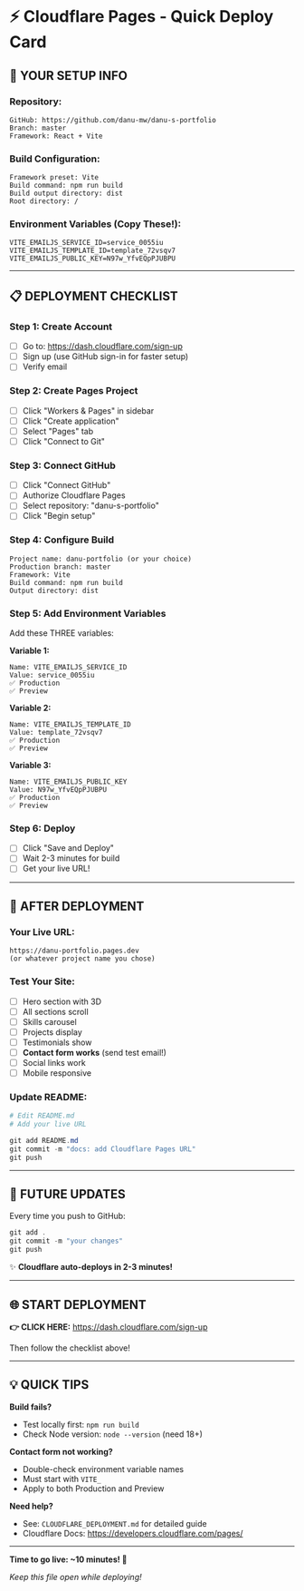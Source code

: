 # ⚡ Cloudflare Pages - Quick Deploy Card

## 🎯 YOUR SETUP INFO

### Repository:
```
GitHub: https://github.com/danu-mw/danu-s-portfolio
Branch: master
Framework: React + Vite
```

### Build Configuration:
```
Framework preset: Vite
Build command: npm run build
Build output directory: dist
Root directory: /
```

### Environment Variables (Copy These!):
```
VITE_EMAILJS_SERVICE_ID=service_0055iu
VITE_EMAILJS_TEMPLATE_ID=template_72vsqv7
VITE_EMAILJS_PUBLIC_KEY=N97w_YfvEQpPJUBPU
```

---

## 📋 DEPLOYMENT CHECKLIST

### Step 1: Create Account
- [ ] Go to: https://dash.cloudflare.com/sign-up
- [ ] Sign up (use GitHub sign-in for faster setup)
- [ ] Verify email

### Step 2: Create Pages Project
- [ ] Click "Workers & Pages" in sidebar
- [ ] Click "Create application"
- [ ] Select "Pages" tab
- [ ] Click "Connect to Git"

### Step 3: Connect GitHub
- [ ] Click "Connect GitHub"
- [ ] Authorize Cloudflare Pages
- [ ] Select repository: "danu-s-portfolio"
- [ ] Click "Begin setup"

### Step 4: Configure Build
```
Project name: danu-portfolio (or your choice)
Production branch: master
Framework: Vite
Build command: npm run build
Output directory: dist
```

### Step 5: Add Environment Variables
Add these THREE variables:

**Variable 1:**
```
Name: VITE_EMAILJS_SERVICE_ID
Value: service_0055iu
✅ Production
✅ Preview
```

**Variable 2:**
```
Name: VITE_EMAILJS_TEMPLATE_ID
Value: template_72vsqv7
✅ Production
✅ Preview
```

**Variable 3:**
```
Name: VITE_EMAILJS_PUBLIC_KEY
Value: N97w_YfvEQpPJUBPU
✅ Production
✅ Preview
```

### Step 6: Deploy
- [ ] Click "Save and Deploy"
- [ ] Wait 2-3 minutes for build
- [ ] Get your live URL!

---

## 🎉 AFTER DEPLOYMENT

### Your Live URL:
```
https://danu-portfolio.pages.dev
(or whatever project name you chose)
```

### Test Your Site:
- [ ] Hero section with 3D
- [ ] All sections scroll
- [ ] Skills carousel
- [ ] Projects display
- [ ] Testimonials show
- [ ] **Contact form works** (send test email!)
- [ ] Social links work
- [ ] Mobile responsive

### Update README:
```powershell
# Edit README.md
# Add your live URL

git add README.md
git commit -m "docs: add Cloudflare Pages URL"
git push
```

---

## 🔄 FUTURE UPDATES

Every time you push to GitHub:
```powershell
git add .
git commit -m "your changes"
git push
```

✨ **Cloudflare auto-deploys in 2-3 minutes!**

---

## 🌐 START DEPLOYMENT

**👉 CLICK HERE:** https://dash.cloudflare.com/sign-up

Then follow the checklist above!

---

## 💡 QUICK TIPS

**Build fails?**
- Test locally first: `npm run build`
- Check Node version: `node --version` (need 18+)

**Contact form not working?**
- Double-check environment variable names
- Must start with `VITE_`
- Apply to both Production and Preview

**Need help?**
- See: `CLOUDFLARE_DEPLOYMENT.md` for detailed guide
- Cloudflare Docs: https://developers.cloudflare.com/pages/

---

**Time to go live: ~10 minutes! 🚀**

*Keep this file open while deploying!*
